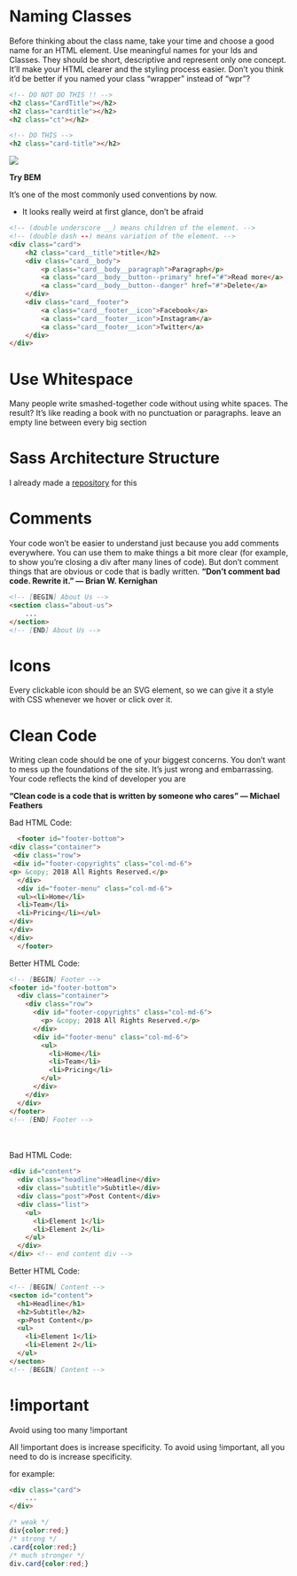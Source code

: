 # Naming Classes

Before thinking about the class name, take your time and choose a good name for an HTML element.
Use meaningful names for your Ids and Classes. They should be short, descriptive and represent only one concept. It’ll make your HTML clearer and the styling process easier.
Don’t you think it’d be better if you named your class “wrapper” instead of “wpr”?

```html
<!-- DO NOT DO THIS !! -->
<h2 class="CardTitle"></h2>
<h2 class="cardtitle"></h2>
<h2 class="ct"></h2>

<!-- DO THIS -->
<h2 class="card-title"></h2>
```

<img src="https://miro.medium.com/max/640/1*RrFFM_EwTp3RVKUFuViqFw.gif" />

**Try BEM**

It’s one of the most commonly used conventions by now.

- It looks really weird at first glance, don’t be afraid

```html
<!-- (double underscore __) means children of the element. -->
<!-- (double dash --) means variation of the element. -->
<div class="card">
	<h2 class="card__title">title</h2>
	<div class="card__body">
		<p class="card__body__paragraph">Paragraph</p>
		<a class="card__body__button--primary" href="#">Read more</a>
		<a class="card__body__button--danger" href="#">Delete</a>
	</div>
	<div class="card__footer">
		<a class="card__footer__icon">Facebook</a>
		<a class="card__footer__icon">Instagram</a>
		<a class="card__footer__icon">Twitter</a>
	</div>
</div>
```
# Use Whitespace
Many people write smashed-together code without using white spaces. The result? It’s like reading a book with no punctuation or paragraphs.
leave an empty line between every big section

# Sass Architecture Structure

I already made a <a href="https://github.com/0x1e0000/sass-structure.git">repository</a> for this

# Comments
Your code won’t be easier to understand just because you add comments everywhere. You can use them to make things a bit more clear (for example, to show you’re closing a div after many lines of code). But don’t comment things that are obvious or code that is badly written.
**“Don’t comment bad code. Rewrite it.” — Brian W. Kernighan**
```html
<!-- [BEGIN] About Us -->
<section class="about-us">
	...
</section>
<!-- [END] About Us -->
```

# Icons
Every clickable icon should be an SVG element, so we can give it a style with CSS whenever we hover or click over it.

# Clean Code
Writing clean code should be one of your biggest concerns. You don’t want to mess up the foundations of the site. It’s just wrong and embarrassing.
Your code reflects the kind of developer you are

**“Clean code is a code that is written by someone who cares” — Michael Feathers**


Bad HTML Code:
```html
  <footer id="footer-bottom">
<div class="container">
 <div class="row">
 <div id="footer-copyrights" class="col-md-6">
<p> &copy; 2018 All Rights Reserved.</p>
  </div>
  <div id="footer-menu" class="col-md-6">
  <ul><li>Home</li>
  <li>Team</li>
  <li>Pricing</li></ul>
</div>
</div>
</div>
  </footer>
```

Better HTML Code:

```html
<!-- [BEGIN] Footer -->
<footer id="footer-bottom">
  <div class="container">
    <div class="row">
      <div id="footer-copyrights" class="col-md-6">
        <p> &copy; 2018 All Rights Reserved.</p>
      </div>
      <div id="footer-menu" class="col-md-6">
        <ul>
          <li>Home</li>
          <li>Team</li>
          <li>Pricing</li>
        </ul>
      </div>
    </div>
  </div>
</footer>
<!-- [END] Footer -->
```
<br /><br />
Bad HTML Code:
```html
<div id="content">
  <div class="headline">Headline</div>
  <div class="subtitle">Subtitle</div>
  <div class="post">Post Content</div>
  <div class="list"> 
    <ul> 
      <li>Element 1</li> 
      <li>Element 2</li>
    </ul> 
  </div>
</div> <!-- end content div -->
```

Better HTML Code:

```html
<!-- [BEGIN] Content -->
<secton id="content">
  <h1>Headline</h1>
  <h2>Subtitle</h2>
  <p>Post Content</p>
  <ul> 
    <li>Element 1</li> 
    <li>Element 2</li>
  </ul> 
</secton>
<!-- [BEGIN] Content -->
```
# !important
Avoid using too many !important

All !important does is increase specificity. To avoid using !important, all you need to do is increase specificity.

for example:
```html
<div class="card">
	...
</div>
```
```css
/* weak */
div{color:red;}
/* strong */
.card{color:red;}
/* much stronger */
div.card{color:red;}
```
